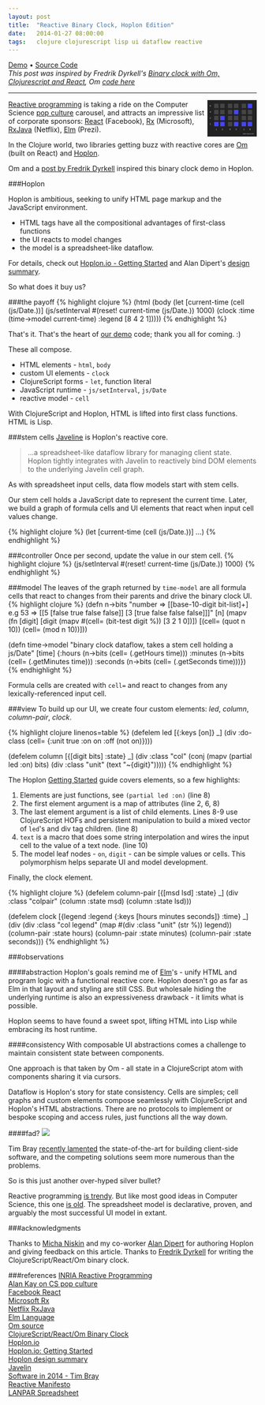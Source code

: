 ```yaml
---
layout: post
title:  "Reactive Binary Clock, Hoplon Edition"
date:   2014-01-27 08:00:00
tags:   clojure clojurescript lisp ui dataflow reactive
---
```


[Demo](/assets/posts/binary-clock) • [Source Code](https://github.com/pmbauer/binary-clock/blob/master/src/index.cljs.hl)  
_This post was inspired by Fredrik Dyrkell's [Binary clock with Om, Clojurescript and React][9], Om [code here](https://github.com/fredyr/binclock/blob/master/src/binclock/core.cljs)_

---

<a href="/assets/posts/binary-clock"><img src="/assets/posts/binary-clock/ss.png" style="float:right;"/></a>

[Reactive programming][1] is taking a ride on the Computer Science [pop culture][2] carousel, and attracts an impressive list of corporate sponsors:
[React][3] (Facebook),
[Rx][4] (Microsoft),
[RxJava][5] (Netflix),
[Elm][6] (Prezi).


In the Clojure world, two libraries getting buzz with reactive cores are [Om][7] (built on React) and [Hoplon][8].  

Om and a [post by Fredrik Dyrkell][9] inspired this binary clock demo in Hoplon.

###Hoplon

Hoplon is ambitious, seeking to unify HTML page markup and the JavaScript environment.

* HTML tags have all the compositional advantages of first-class functions
* the UI reacts to model changes
* the model is a spreadsheet-like dataflow.

For details, check out [Hoplon.io - Getting Started][10] and Alan Dipert's [design summary][15].

So what does it buy us?

###the payoff
{% highlight clojure %}
(html
  (body
    (let [current-time (cell (js/Date.))]
      (js/setInterval #(reset! current-time (js/Date.)) 1000)
      (clock :time (time->model current-time) :legend [8 4 2 1]))))
{% endhighlight %}

That's it.  That's the heart of [our demo](/assets/posts/binary-clock) code; thank you all for coming. :)

These all compose.

* HTML elements - `html`, `body`
* custom UI elements - `clock`
* ClojureScript forms - `let`, function literal
* JavaScript runtime - `js/setInterval`, `js/Date`
* reactive model - `cell`

With ClojureScript and Hoplon, HTML is lifted into first class functions.  HTML is Lisp.

###stem cells
[Javeline][11] is Hoplon's reactive core.

> ...a spreadsheet-like dataflow library for managing client state. Hoplon tightly integrates with Javelin to reactively bind DOM elements to the underlying Javelin cell graph.

As with spreadsheet input cells, data flow models start with stem cells.

Our stem cell holds a JavaScript date to represent the current time. Later, we build a graph of formula cells and UI elements that react when input cell values change.

{% highlight clojure %}
(let [current-time (cell (js/Date.))]
  ...)
{% endhighlight %}

###controller
Once per second, update the value in our stem cell.
{% highlight clojure %}
(js/setInterval #(reset! current-time (js/Date.)) 1000)
{% endhighlight %}

###model
The leaves of the graph returned by `time-model` are all formula cells that react to changes from their parents and drive the binary clock UI.
{% highlight clojure %}
(defn n->bits
  "number => [[base-10-digit bit-list]+]
  e.g 53 => [[5 [false true false false]] [3 [true false false false]]]"
  [n]
  (mapv (fn [digit]
          [digit (mapv #(cell= (bit-test digit %)) [3 2 1 0])])
        [(cell= (quot n 10)) (cell= (mod n 10))]))

(defn time->model
  "binary clock dataflow, takes a stem cell holding a js/Date"
  [time]
  {:hours   (n->bits (cell= (.getHours time)))
   :minutes (n->bits (cell= (.getMinutes time)))
   :seconds (n->bits (cell= (.getSeconds time)))})
{% endhighlight %}

Formula cells are created with `cell=` and react to changes from any lexically-referenced input cell.

###view
To build up our UI, we create four custom elements: *led*, *column*, *column-pair*, *clock*.

{% highlight clojure linenos=table %}
(defelem led
  [{:keys [on]} _]
  (div :do-class (cell= {:unit true :on on :off (not on)})))

(defelem column
  [{[digit bits] :state} _]
  (div :class "col"
    (conj (mapv (partial led :on) bits)
          (div :class "unit" (text "~{digit}")))))
{% endhighlight %}

The Hoplon [Getting Started][10] guide covers elements, so a few highlights:

1. Elements are just functions, see `(partial led :on)` (line 8)
2. The first element argument is a map of attributes (line 2, 6, 8)
3. The last element argument is a list of child elements. Lines 8-9 use ClojureScript HOFs and persistent manipulation to build a mixed vector of `led`'s and div tag children. (line 8)
4. `text` is a macro that does some string interpolation and wires the input cell to the value of a text node. (line 10)
5. The model leaf nodes - `on`, `digit` - can be simple values or cells.  This polymorphism helps separate UI and model development.

Finally, the clock element.

{% highlight clojure %}
(defelem column-pair
  [{[msd lsd] :state} _]
  (div :class "colpair"
    (column :state msd)
    (column :state lsd)))

(defelem clock
  [{legend :legend {:keys [hours minutes seconds]} :time} _]
  (div
    (div :class "col legend" (map #(div :class "unit" (str %)) legend))
    (column-pair :state hours)
    (column-pair :state minutes)
    (column-pair :state seconds)))
{% endhighlight %}

###observations

####abstraction
Hoplon's goals remind me of [Elm][6]'s - unify HTML and program logic with a functional reactive core.  Hoplon doesn't go as far as Elm in that layout and styling are still CSS.  But wholesale hiding the underlying runtime is also an expressiveness drawback - it limits what is possible.

Hoplon seems to have found a sweet spot, lifting HTML into Lisp while embracing its host runtime.

####consistency
With composable UI abstractions comes a challenge to maintain consistent state between components.

One approach is that taken by Om - all state in a ClojureScript atom with components sharing it via cursors.

Dataflow is Hoplon's story for state consistency.  Cells are simples; cell graphs and custom elements compose seamlessly with ClojureScript and Hoplon's HTML abstractions.  There are no protocols to implement or bespoke scoping and access rules, just functions all the way down.

####fad?
<img src="http://i.imgur.com/SDmzvKN.jpg"/>

Tim Bray [recently lamented][12] the state-of-the-art for building client-side software, and the competing solutions seem more numerous than the problems.

So is this just another over-hyped silver bullet?

Reactive programming [is trendy][13].  But like most good ideas in Computer Science, this one [is old][14]. The spreadsheet model is declarative, proven, and arguably the most successful UI model in extant.

###acknowledgments

Thanks to [Micha Niskin](https://github.com/micha) and my co-worker [Alan Dipert](https://github.com/alandipert) for authoring Hoplon and giving feedback on this article.
Thanks to [Fredrik Dyrkell](https://github.com/fredyr) for writing the ClojureScript/React/Om binary clock.

###references
[INRIA Reactive Programming][1]  
[Alan Kay on CS pop culture][2]  
[Facebook React][3]  
[Microsoft Rx][4]  
[Netflix RxJava][5]  
[Elm Language][6]  
[Om source][7]  
[ClojureScript/React/Om Binary Clock][9]  
[Hoplon.io][8]  
[Hoplon.io: Getting Started][10]  
[Hoplon design summary][15]  
[Javelin][11]  
[Software in 2014 - Tim Bray][12]  
[Reactive Manifesto][13]  
[LANPAR Spreadsheet][14]  

[1]: http://www-sop.inria.fr/mimosa/rp/generalPresentation/index.html
[2]: http://queue.acm.org/detail.cfm?id=1039523
[3]: http://facebook.github.io/react
[4]: https://rx.codeplex.com
[5]: https://github.com/Netflix/RxJava
[6]: http://elm-lang.org
[7]: https://github.com/swannodette/om
[8]: http://hoplon.io
[9]: http://www.lexicallyscoped.com/2014/01/23/clojurescript-react-om-binary-clock.html
[10]: http://hoplon.io/#/getting-started
[11]: https://github.com/tailrecursion/javelin
[12]: https://www.tbray.org/ongoing/When/201x/2014/01/01/Software-in-2014
[13]: http://www.reactivemanifesto.org
[14]: http://www.renepardo.com/articles/spreadsheet.pdf
[15]: https://groups.google.com/d/msg/clojure/gRFyzvRfPa8/QY_HvjaVfvUJ
